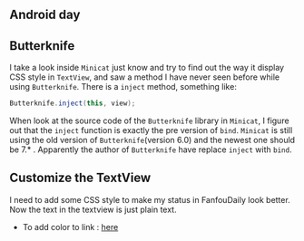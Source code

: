 ## Android day 

## Butterknife

I take a look inside `Minicat` just know and try to find out the way it display CSS style in `TextView`, and saw a method I have never seen before while using `Butterknife`. There is a `inject` method, something like:

```Java
Butterknife.inject(this, view);
```

When look at the source code of the `Butterknife` library in `Minicat`, I figure out that the `inject` function is exactly the pre version of `bind`. `Minicat` is still using the old version of `Butterknife`(version 6.0) and the newest one should be 7.\* . Apparently the author of `Butterknife` have replace `inject` with `bind`.

## Customize the TextView

I need to add some CSS style to make my status in FanfouDaily look better. Now the text in the textview is just plain text.
- To add color to link : [here](http://developer.android.com/reference/android/text/Html.html)

